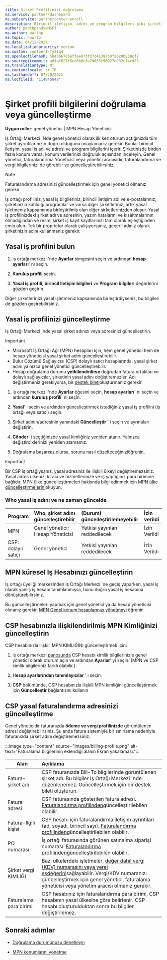 ```yaml
---
title: Şirket Profilinizi doğrulama
ms.service: partner-dashboard
ms.subservice: partnercenter-enroll
description: Birincil iletişim, adres ve program bilgileri gibi şirketinizin ayrıntılarını nasıl doğrulayacağınızı öğrenin. Yasal ve fatura adreslerinizi de güncelleştirebilirsiniz.
author: parthpandyaMSFT
ms.author: parthp
ms.topic: how-to
ms.date: 04/12/2021
ms.localizationpriority: medium
ms.custom: contperf-fy21q4
ms.openlocfilehash: 5b45b6705effae073fd7c41397b0fa020b830cf7
ms.sourcegitcommit: ad1af627f5ee6b6e3a70655f90927e932cf4c985
ms.translationtype: MT
ms.contentlocale: tr-TR
ms.lasthandoff: 07/29/2021
ms.locfileid: "114845848"
---
```

# <a name="verify-or-update-your-company-profile-information"></a>Şirket profili bilgilerini doğrulama veya güncelleştirme 

**Uygun roller**: genel yönetici | MPN Hesap Yöneticisi

Iş Ortağı Merkezi 'Nde genel yönetici olarak ilk kez oturum açtığınızda tüm şirket ayrıntılarınızın doğru olduğunu onaylamanız gerekir. Bunlar birincil iletişim, yasal iş adı ve adresi ve program bilgilerini içerir. Şirketinizde birden fazla konum varsa, konum verilerinizi doğruluk açısından inceleyin. Genel yönetici, faturalandırma Yöneticisi veya yönetici aracısıdır, faturalandırma ve vergi bilgilerinizi de görebilir ve güncelleştirebilirsiniz.

> [!NOTE]
> Faturalandırma adresinizi güncelleştirmek için genel yönetici olmanız gerekir.

İş ortağı profiliniz, yasal iş bilgileriniz, birincil iletişim adı ve e-postalarınız, şirketinizin katıldığı programlar ve varsa diğer şirketleriniz, artık yasal işletmeniz kapsamında birleştirilmiş olan diğer şirketlerinizden oluşur. Yasal iş profilinizdeki şirket adı ve adresinin, yazım hatalarını ve kısaltmalarının olmadığından ve resmi şirket iş kayıt kayıtlarınızı tam olarak eşleştiğinden emin olun. Tek bir proprietor olarak çalışıyorsanız, geçerli adınız olarak şirketinizin adını kullanmanız gerekir.


## <a name="locate-the-legal-business-profile"></a>Yasal iş profilini bulun

1. iş ortağı merkezi 'nde **Ayarlar** simgesini seçin ve ardından **hesap ayarları**' nı seçin.
 
1. **Kuruluş profili** seçin. 

2. **Yasal iş profili**, **birincil Iletişim bilgileri** ve **Program bilgileri** değerlerini gözden geçirin.

Diğer şirketlerinizi yasal işletmeniz kapsamında birleştirdiyseniz, bu bilgileri de gözden geçirebilirsiniz. 

## <a name="update-your-legal-business-profile"></a>Yasal iş profilinizi güncelleştirme 

Iş Ortağı Merkezi 'nde yasal şirket adınızı veya adresinizi güncelleştirin.

>[!Important]
>- Microsoft İş Ortağı Ağı (MPN) hesapları için, hem genel yönetici hem de hesap yöneticisi yasal şirket adını güncelleştirebilir.
>- Bulut Çözümü Sağlayıcısı (CSP) dolaylı satıcı hesaplarında, yasal şirket adını yalnızca genel yönetici güncelleştirebilir. 
>- Hesap doğrulama durumu **yetkilendirilirse** doğrudan fatura ortakları ve dolaylı sağlayıcılar, şirketinin yasal adını değiştiremezler. Adı değiştirmeniz gerekiyorsa, bir [destek bileti](https://partner.microsoft.com/dashboard/support/servicerequests/create?stage=2&topicid=eb74583c-61b3-2124-bffc-00920e0ae772)oluşturmanız gerekir.



1. iş ortağı merkezi 'nde **Ayarlar** öğesini seçin, **hesap ayarları**' nı seçin ve ardından **kuruluş profili**' ni seçin.

2. **Yasal**' ı seçin ve ardından güncelleştirmek istediğiniz yasal iş profilini (iş ortağı veya satıcı) seçin.

1. Şirket adının/adresinin yanındaki **Güncelleştir** ' i seçin ve ayrıntıları değiştirin.
 
1. **Gönder**' i seçtiğinizde yasal kimliğiniz yeniden atanır. Yalnızca değiştirdiklerinizi yeniden atamamız.

1. Doğrulama başarısız olursa, [sorunu nasıl düzelteceğinizi](verification-responses.md)öğrenin.

>[!Important]
>Bir CSP iş ortağıysanız, yasal adresiniz ile ilişkili ülkeyi değiştiremezsiniz. Yasal adres ülkeniz, kiracı ve hizmetlerinize ve iş yaptığınız para birimine bağlıdır. MPN ülke güncelleştirmeleri hakkında bilgi edinmek için  [MPN ülke güncelleştirmelerini](manage-locations.md#change-country-of-partner-global-account)okuyun.


### <a name="who-can-update-legal-business-name-and-when"></a>Who yasal iş adını ve ne zaman güncelde

|**Program**|**Who, şirket adını güncelleştirebilir**|**(Durum) güncelleştirilemeyebilir**|**İzin verildi**|
|---------------------|:-------------------------------|:------------|:-----------------|
MPN|Genel yönetici; Hesap Yöneticisi|Yetkisi yayınlan reddedilecek| İzin Verildi|
|CSP: dolaylı satıcı|Genel yönetici|Yetkisi yayınlan reddedilecek| İzin Verildi|


## <a name="update-your-mpn-global-business-account"></a>MPN küresel Iş Hesabınızı güncelleştirin

İş ortağı üyeliği merkezinden Iş Ortağı Merkezi 'ne geçiş yaparken, yasal iş olarak yanlış iş hesabı tanımlanmışsa, bunu doğru yasal iş hesabına dönüştürebilirsiniz.

Bu güncelleştirmeleri yapmak için genel yönetici ya da hesap yöneticisi olmanız gerekir. [MPN Genel konum hesaplarınızı yönetmeyi](manage-locations.md) öğrenin


## <a name="update-your-mpn-id-associated-with-your-csp-account"></a>CSP hesabınızla ilişkilendirilmiş MPN Kimliğinizi güncelleştirin

CSP hesabınızla ilişkili MPN KIMLIĞINI güncelleştirmek için:

1. iş ortağı merkezi [panosunda](https://partner.microsoft.com/dashboard/home) CSP hesabı kimlik bilgilerinizle genel yönetici olarak oturum açın ve ardından **Ayarlar**' yi seçin. (MPN ve CSP kimlik bilgileriniz farklı olabilir.)
 
1. **Hesap ayarlarından** **tanımlayıcılar** ' ı seçin.

1. **CSP** bölümünde, CSP hesabınızla ilişkili MPN kimliğini güncelleştirmek için **Güncelleştir** bağlantısını kullanın 


## <a name="update-your-csp-legal-billing-address"></a>CSP yasal faturalandırma adresinizi güncelleştirme

Genel yöneticidir faturanızda **ödeme ve vergi profilinizde** görüntülenen adresi değiştirebilirsiniz. Şu anda fatura sistemiyle bir sınırlama nedeniyle faturanızda şirket adını değiştiremezsiniz.

:::image type="content" source="images/billing-profile.png" alt-text="Faturalama bilgilerinin eklendiği alanın Ekran yakalaması.":::

|**Alan**  |**Açıklama**|  
|---------------------|:------------------|
|Fatura-şirket adı|CSP faturanızda Bill-To bilgilerinde görüntülenen şirket adı.  Bu bilgiler Iş Ortağı Merkezi 'nde düzenlenemez.  Güncelleştirmek için bir destek bileti oluşturun.|
|Fatura adresi|CSP faturasında gösterilen fatura adresi. [Faturalandırma profilinden](https://partner.microsoft.com/dashboard/account/v3/accountsettings/billingprofile#commercial)güncelleştirilebilen olabilir.|
|Fatura-Ilgili kişisi|CSP hesabı için faturalandırma iletişim ayrıntıları (ad, soyadı, birincil sayı).  [Faturalandırma profilinden](https://partner.microsoft.com/dashboard/account/v3/accountsettings/billingprofile#commercial)güncelleştirilebilen olabilir.|
|PO numarası|İş ortağı faturasında görünen satınalma siparişi numarası. [Faturalandırma profilinden](https://partner.microsoft.com/dashboard/account/v3/accountsettings/billingprofile#commercial)güncelleştirilebilen olabilir.|
|Şirket vergi KIMLIĞI|Bazı ülkelerdeki işletmeler, [değer dahil vergi (KDV) numarasını veya yerel eşdeğerini](./organization-tax-info.md)sağlayabilir. Vergi/KDV numaranızı güncelleştirmek için genel yönetici, faturalama yöneticisi veya yönetim aracısı olmanız gerekir.|
|Faturalama para birimi|CSP hesabınız için faturalandırma para birimi, CSP hesabının yasal ülkesine göre belirlenir.  CSP hesabı oluşturulduktan sonra bu bilgiler değiştirilemez.|

## <a name="next-steps"></a>Sonraki adımlar

- [Doğrulama durumunuzu denetleyin](verification-responses.md)

- [MPN konumlarını yönetme](manage-locations.md)
